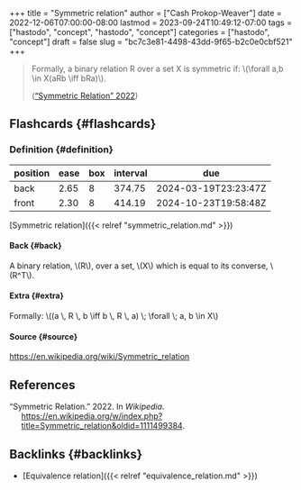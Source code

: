 +++
title = "Symmetric relation"
author = ["Cash Prokop-Weaver"]
date = 2022-12-06T07:00:00-08:00
lastmod = 2023-09-24T10:49:12-07:00
tags = ["hastodo", "concept", "hastodo", "concept"]
categories = ["hastodo", "concept"]
draft = false
slug = "bc7c3e81-4498-43dd-9f65-b2c0e0cbf521"
+++

> Formally, a binary relation R over a set X is symmetric if: \\(\forall a,b \in X(aRb \iff bRa)\\).
>
> (<a href="#citeproc_bib_item_1">“Symmetric Relation” 2022</a>)


## Flashcards {#flashcards}


### Definition {#definition}

| position | ease | box | interval | due                  |
|----------|------|-----|----------|----------------------|
| back     | 2.65 | 8   | 374.75   | 2024-03-19T23:23:47Z |
| front    | 2.30 | 8   | 414.19   | 2024-10-23T19:58:48Z |

[Symmetric relation]({{< relref "symmetric_relation.md" >}})


#### Back {#back}

A binary relation, \\(R\\), over a set, \\(X\\) which is equal to its converse, \\(R^T\\).


#### Extra {#extra}

Formally: \\((a \\, R \\, b \iff b \\, R \\, a) \\; \forall \\; a, b \in X\\)


#### Source {#source}

<https://en.wikipedia.org/wiki/Symmetric_relation>

## References

<style>.csl-entry{text-indent: -1.5em; margin-left: 1.5em;}</style><div class="csl-bib-body">
  <div class="csl-entry"><a id="citeproc_bib_item_1"></a>“Symmetric Relation.” 2022. In <i>Wikipedia</i>. <a href="https://en.wikipedia.org/w/index.php?title=Symmetric_relation&oldid=1111499384">https://en.wikipedia.org/w/index.php?title=Symmetric_relation&#38;oldid=1111499384</a>.</div>
</div>


## Backlinks {#backlinks}

-   [Equivalence relation]({{< relref "equivalence_relation.md" >}})
